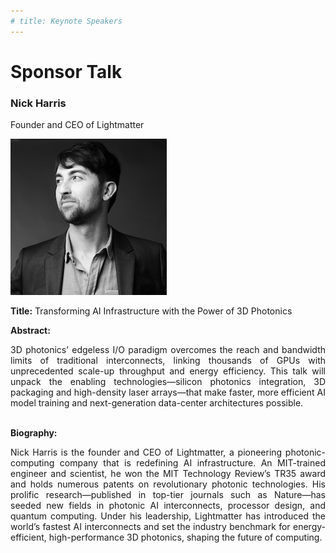 ```yaml
---
# title: Keynote Speakers
---
```

# Sponsor Talk

### Nick Harris

Founder and CEO of Lightmatter

<img src="/assets/img/Nick_lightmatter.jpeg">

**Title:** Transforming AI Infrastructure with the Power of 3D Photonics

**Abstract:** 
<div style="text-align: justify; text-indent: 0em;">
3D photonics’ edgeless I/O paradigm overcomes the reach and bandwidth limits of traditional interconnects, linking thousands of GPUs with unprecedented scale-up throughput and energy efficiency. This talk will unpack the enabling technologies—silicon photonics integration, 3D packaging and high-density laser arrays—that make faster, more efficient AI model training and next-generation data-center architectures possible.
</div>
<br>

**Biography:** 
<div style="text-align: justify; text-indent: 0em;">
Nick Harris is the founder and CEO of Lightmatter, a pioneering photonic-computing company that is redefining AI infrastructure. An MIT-trained engineer and scientist, he won the MIT Technology Review’s TR35 award and holds numerous patents on revolutionary photonic technologies. His prolific research—published in top-tier journals such as Nature—has seeded new fields in photonic AI interconnects, processor design, and quantum computing. Under his leadership, Lightmatter has introduced the world’s fastest AI interconnects and set the industry benchmark for energy-efficient, high-performance 3D photonics, shaping the future of computing.
</div>
